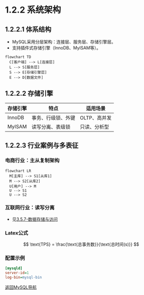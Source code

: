 # 1.2.2 系统架构

## 1.2.2.1 体系结构

- MySQL采用分层架构：连接层、服务层、存储引擎层。
- 支持插件式存储引擎（InnoDB、MyISAM等）。

```mermaid
flowchart TD
  C[客户端] --> L[连接层]
  L --> S[服务层]
  S --> E[存储引擎层]
  E --> D[数据文件]
```

## 1.2.2.2 存储引擎

| 存储引擎 | 特点 | 适用场景 |
|----------|------|----------|
| InnoDB   | 事务、行级锁、外键 | OLTP、高并发 |
| MyISAM   | 读写分离、表级锁   | 只读、分析型 |

## 1.2.2.3 行业案例与多表征

### 电商行业：主从复制架构

```mermaid
flowchart LR
  M[主库] --> S1[从库1]
  M --> S2[从库2]
  U[用户] --> M
  U --> S1
  U --> S2
```

### 互联网行业：读写分离

- 见[3.5.7-数据存储与访问](../../3-数据模型与算法/3.5-数据分析与ETL/3.5.7-数据存储与访问.md)

### Latex公式

$$
\text{TPS} = \frac{\text{总事务数}}{\text{总时间(s)}}
$$

### 配置示例

```ini
[mysqld]
server-id=1
log-bin=mysql-bin
```

[返回MySQL导航](README.md)
